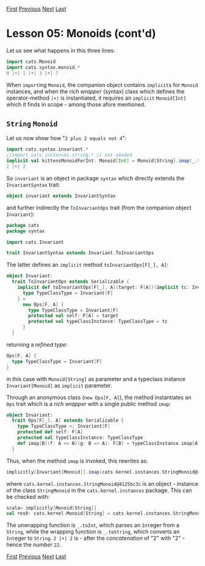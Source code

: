 [First](https://github.com/sjbiaga/kittens/blob/main/monoid-1-option/README.md) [Previous](https://github.com/sjbiaga/kittens/blob/main/monoid-2-list/README.md) [Next](https://github.com/sjbiaga/kittens/blob/main/monoid-4-resolve/README.md) [Last](https://github.com/sjbiaga/kittens/blob/main/expr-08-monoidK/README.md)

Lesson 05: Monoids (cont'd)
===========================

Let us see what happens in this three lines:

```Scala
import cats.Monoid
import cats.syntax.monoid.*
0 |+| 1 |+| 3 |+| 7
```

When `import`ing `Monoid`, the companion object contains `implicit`s for `Monoid` instances, and when the _rich wrapper_
(syntax) class which defines the operator-method `|+|` is instantiated, it requires an `implicit` `Monoid[Int]` which it
finds in scope - among those afore mentioned.

`String` `Monoid`
-----------------

Let us now show how "`2 plus 2 equals not 4`":

```Scala
import cats.syntax.invariant.*
//import cats.instances.string.* // not needed
implicit val kittensMonoidForInt: Monoid[Int] = Monoid[String].imap(_.toInt)(_.toString)
2 |+| 2
```

So `invariant` is an object in package `syntax` which directly extends the `InvariantSyntax` trait:

```Scala
object invariant extends InvariantSyntax
```

and further indirectly the `ToInvariantOps` trait (from the companion object `Invariant`):

```Scala
package cats
package syntax

import cats.Invariant

trait InvariantSyntax extends Invariant.ToInvariantOps
```

The latter defines an `implicit` method `toInvariantOps[F[_], A]`:

```Scala
object Invariant:
  trait ToInvariantOps extends Serializable {
    implicit def toInvariantOps[F[_], A](target: F[A])(implicit tc: Invariant[F]): Ops[F, A] {
      type TypeClassType = Invariant[F]
    } =
      new Ops[F, A] {
        type TypeClassType = Invariant[F]
        protected val self: F[A] = target
        protected val typeClassInstance: TypeClassType = tc
      }
  }
```

returning a _refined type_:

```Scala
Ops[F, A] {
  type TypeClassType = Invariant[F]
}
```

in this case with `Monoid[String]` as parameter and a typeclass instance `Invariant[Monoid]` as `implicit` parameter.

Through an anonymous class (`new Ops[F, A]`), the method instantiates an `Ops` trait which is a _rich wrapper_ with a single
public method `imap`:

```Scala
object Invariant:
  trait Ops[F[_], A] extends Serializable {
    type TypeClassType <: Invariant[F]
    protected def self: F[A]
    protected val typeClassInstance: TypeClassType
    def imap[B](f: A => B)(g: B => A): F[B] = typeClassInstance.imap[A, B](self)(f)(g)
  }
```

Thus, when the method `imap` is invoked, this rewrites as:

```Scala
implicitly[Invariant[Monoid]].imap(cats.kernel.instances.StringMonoid@4125bc3c)(_.toInt)(_.toString)
```

where `cats.kernel.instances.StringMonoid@4125bc3c` is an object - instance of the class `StringMonoid` in the
`cats.kernel.instances` package. This can be checked with:

```scala
scala> implicitly[Monoid[String]]
val res0: cats.kernel.Monoid[String] = cats.kernel.instances.StringMonoid@4125bc3c
```

The unwrapping function is `_.toInt`, which parses an `Int`eger from a `String`, while the wrapping function is `_.toString`,
which converts an `Int`eger to `String`. `2 |+| 2` is - after the _concatenation_ of "2" with "2" - hence the _number_ `22`.

[First](https://github.com/sjbiaga/kittens/blob/main/monoid-1-option/README.md) [Previous](https://github.com/sjbiaga/kittens/blob/main/monoid-2-list/README.md) [Next](https://github.com/sjbiaga/kittens/blob/main/monoid-4-resolve/README.md) [Last](https://github.com/sjbiaga/kittens/blob/main/expr-08-monoidK/README.md)
